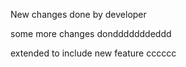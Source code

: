 New changes done by developer

some more changes dondddddddeddd

extended to include new feature
cccccc

